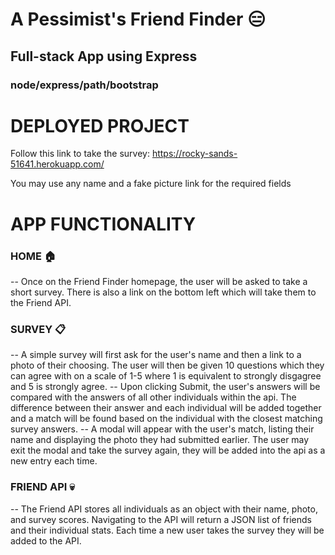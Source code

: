 # A Pessimist's Friend Finder :expressionless:
## Full-stack App using Express
### node/express/path/bootstrap

DEPLOYED PROJECT
==============================
Follow this link to take the survey:
https://rocky-sands-51641.herokuapp.com/

You may use any name and a fake picture link for the required fields

APP FUNCTIONALITY
=====================

### HOME :house: 
-- Once on the Friend Finder homepage, the user will be asked to take a short survey. There is also a link on the bottom left which will take them to the Friend API.

### SURVEY :clipboard:
-- A simple survey will first ask for the user's name and then a link to a photo of their choosing. The user will then be given 10 questions which they can agree with on a scale of 1-5 where 1 is equivalent to strongly disgagree and 5 is strongly agree. 
-- Upon clicking Submit, the user's answers will be compared with the answers of all other individuals within the api. The difference between their answer and each individual will be added together and a match will be found based on the individual with the closest matching survey answers.
-- A modal will appear with the user's match, listing their name and displaying the photo they had submitted earlier. The user may exit the modal and take the survey again, they will be added into the api as a new entry each time.

### FRIEND API :skull:
-- The Friend API stores all individuals as an object with their name, photo, and survey scores. Navigating to the API will return a JSON list of friends and their individual stats. Each time a new user takes the survey they will be added to the API.
